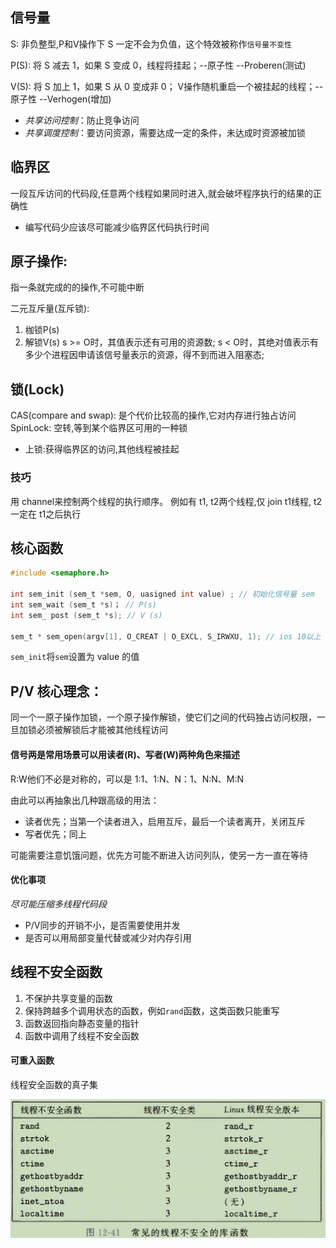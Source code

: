 
## 信号量
S: 非负整型,P和V操作下 S 一定不会为负值，这个特效被称作`信号量不变性`

P(S): 将 S 减去 1，如果 S 变成 0，线程将挂起；--原子性  --Proberen(测试)

V(S): 将 S 加上 1，如果 S 从 0 变成非 0； V操作随机重启一个被挂起的线程；--原子性  --Verhogen(增加)

* *共享访问控制*：防止竞争访问
* *共享调度控制*：要访问资源，需要达成一定的条件，未达成时资源被加锁

## 临界区
一段互斥访问的代码段,任意两个线程如果同时进入,就会破坏程序执行的结果的正确性
* 编写代码少应该尽可能减少临界区代码执行时间

## 原子操作:
指一条就完成的的操作,不可能中断

二元互斥量(互斥锁):
1) 枷锁P(s)
2) 解锁V(s)
s >= O时，其值表示还有可用的资源数;
s < O时，其绝对值表示有多少个进程因申请该信号量表示的资源，得不到而进入阻塞态;

## 锁(Lock)
CAS(compare and swap): 是个代价比较高的操作,它对内存进行独占访问
SpinLock: 空转,等到某个临界区可用的一种锁
* 上锁:获得临界区的访问,其他线程被挂起

### 技巧
用 channel来控制两个线程的执行顺序。
例如有 t1, t2两个线程,仅 join t1线程, t2一定在 t1之后执行



## 核心函数

```c
#include <semaphore.h>

int sem_init (sem_t *sem, O, uasigned int value) ; // 初始化信号量 sem
int sem_wait (sem_t *s)； // P(s)
int sem_ post (sem_t *s); // V (s)

sem_t * sem_open(argv[1], O_CREAT | O_EXCL, S_IRWXU, 1); // ios 10以上 sem_init 无法使用，替代方案
```

`sem_init`将`sem`设置为 value 的值

## P/V 核心理念：
同一个一原子操作加锁，一个原子操作解锁，使它们之间的代码独占访问权限，一旦加锁必须被解锁后才能被其他线程访问

#### 信号两是常用场景可以用读者(R)、写者(W)两种角色来描述

R:W他们不必是对称的，可以是 1:1、1:N、N：1、N:N、M:N

由此可以再抽象出几种跟高级的用法：
* 读者优先；当第一个读者进入，启用互斥，最后一个读者离开，关闭互斥
* 写者优先；同上

可能需要注意饥饿问题，优先方可能不断进入访问列队，使另一方一直在等待

#### 优化事项
*尽可能压缩多线程代码段*

* P/V同步的开销不小，是否需要使用并发
* 是否可以用局部变量代替或减少对内存引用


## 线程不安全函数
1. 不保护共享变量的函数
2. 保持跨越多个调用状态的函数，例如`rand`函数，这类函数只能重写
3. 函数返回指向静态变量的指针
4. 函数中调用了线程不安全函数

#### 可重入函数
线程安全函数的真子集

![](./%E7%BA%BF%E7%A8%8B%E4%B8%8D%E5%AE%89%E5%85%A8%E5%87%BD%E6%95%B0.png)
